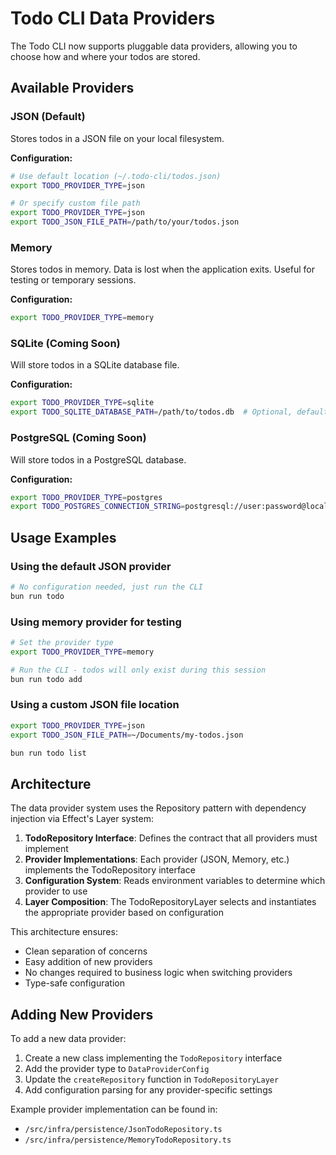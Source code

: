 # Todo CLI Data Providers

The Todo CLI now supports pluggable data providers, allowing you to choose how and where your todos are stored.

## Available Providers

### JSON (Default)
Stores todos in a JSON file on your local filesystem.

**Configuration:**
```bash
# Use default location (~/.todo-cli/todos.json)
export TODO_PROVIDER_TYPE=json

# Or specify custom file path
export TODO_PROVIDER_TYPE=json
export TODO_JSON_FILE_PATH=/path/to/your/todos.json
```

### Memory
Stores todos in memory. Data is lost when the application exits. Useful for testing or temporary sessions.

**Configuration:**
```bash
export TODO_PROVIDER_TYPE=memory
```

### SQLite (Coming Soon)
Will store todos in a SQLite database file.

**Configuration:**
```bash
export TODO_PROVIDER_TYPE=sqlite
export TODO_SQLITE_DATABASE_PATH=/path/to/todos.db  # Optional, defaults to ~/.todo-cli/todos.db
```

### PostgreSQL (Coming Soon)
Will store todos in a PostgreSQL database.

**Configuration:**
```bash
export TODO_PROVIDER_TYPE=postgres
export TODO_POSTGRES_CONNECTION_STRING=postgresql://user:password@localhost:5432/todos
```

## Usage Examples

### Using the default JSON provider
```bash
# No configuration needed, just run the CLI
bun run todo
```

### Using memory provider for testing
```bash
# Set the provider type
export TODO_PROVIDER_TYPE=memory

# Run the CLI - todos will only exist during this session
bun run todo add
```

### Using a custom JSON file location
```bash
export TODO_PROVIDER_TYPE=json
export TODO_JSON_FILE_PATH=~/Documents/my-todos.json

bun run todo list
```

## Architecture

The data provider system uses the Repository pattern with dependency injection via Effect's Layer system:

1. **TodoRepository Interface**: Defines the contract that all providers must implement
2. **Provider Implementations**: Each provider (JSON, Memory, etc.) implements the TodoRepository interface
3. **Configuration System**: Reads environment variables to determine which provider to use
4. **Layer Composition**: The TodoRepositoryLayer selects and instantiates the appropriate provider based on configuration

This architecture ensures:
- Clean separation of concerns
- Easy addition of new providers
- No changes required to business logic when switching providers
- Type-safe configuration

## Adding New Providers

To add a new data provider:

1. Create a new class implementing the `TodoRepository` interface
2. Add the provider type to `DataProviderConfig`
3. Update the `createRepository` function in `TodoRepositoryLayer`
4. Add configuration parsing for any provider-specific settings

Example provider implementation can be found in:
- `/src/infra/persistence/JsonTodoRepository.ts`
- `/src/infra/persistence/MemoryTodoRepository.ts`